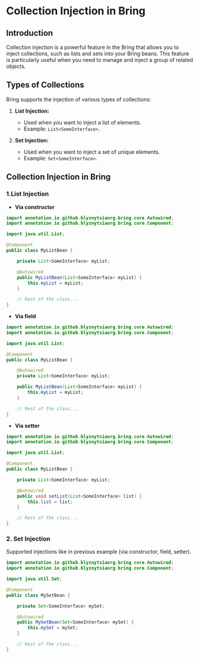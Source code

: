 # Collection Injection in Bring

## Introduction

Collection injection is a powerful feature in the Bring that allows you to inject collections, such as lists and sets
into your Bring beans. This feature is particularly useful when you need to manage and inject a group of related
objects.

## Types of Collections

Bring supports the injection of various types of collections:

1. **List Injection:**
    - Used when you want to inject a list of elements.
    - Example: `List<SomeInterface>`.

2. **Set Injection:**
    - Used when you want to inject a set of unique elements.
    - Example: `Set<SomeInterface>`.

## Collection Injection in Bring

### 1.List Injection

* **Via constructor**

```java
import annotation.io.github.blyznytsiaorg.bring.core.Autowired;
import annotation.io.github.blyznytsiaorg.bring.core.Component;

import java.util.List;

@Component
public class MyListBean {

    private List<SomeInterface> myList;

    @Autowired
    public MyListBean(List<SomeInterface> myList) {
        this.myList = myList;
    }

    // Rest of the class...
}
```

* **Via field**

```java
import annotation.io.github.blyznytsiaorg.bring.core.Autowired;
import annotation.io.github.blyznytsiaorg.bring.core.Component;

import java.util.List;

@Component
public class MyListBean {

    @Autowired
    private List<SomeInterface> myList;

    public MyListBean(List<SomeInterface> myList) {
        this.myList = myList;
    }

    // Rest of the class...
}
```

* **Via setter**

```java
import annotation.io.github.blyznytsiaorg.bring.core.Autowired;
import annotation.io.github.blyznytsiaorg.bring.core.Component;

import java.util.List;

@Component
public class MyListBean {

    private List<SomeInterface> myList;

    @Autowired
    public void setList(List<SomeInterface> list) {
        this.list = list;
    }

    // Rest of the class...
}
```

### 2. Set Injection

Supported injections like in previous example (via constructor, field, setter).

```java
import annotation.io.github.blyznytsiaorg.bring.core.Autowired;
import annotation.io.github.blyznytsiaorg.bring.core.Component;

import java.util.Set;

@Component
public class MySetBean {

    private Set<SomeInterface> mySet;

    @Autowired
    public MySetBean(Set<SomeInterface> mySet) {
        this.mySet = mySet;
    }

    // Rest of the class...
}
```